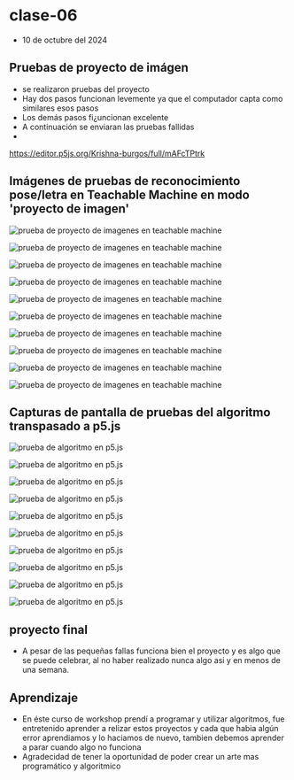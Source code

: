 # clase-06
* 10 de octubre del 2024
## Pruebas de proyecto de imágen
* se realizaron pruebas del proyecto
* Hay dos pasos funcionan levemente ya que el computador capta como similares esos pasos
* Los demás pasos fi¿uncionan excelente
* A continuación se enviaran las pruebas fallidas
* 

<https://editor.p5js.org/Krishna-burgos/full/mAFcTPtrk>

## Imágenes de pruebas de reconocimiento pose/letra en Teachable Machine en modo 'proyecto de imagen'

![prueba de proyecto de imagenes en teachable machine](./captura_pantalla_27.png)

![prueba de proyecto de imagenes en teachable machine](./captura_pantalla_28.png)

![prueba de proyecto de imagenes en teachable machine](./captura_pantalla_29.png)

![prueba de proyecto de imagenes en teachable machine](./captura_pantalla_30.png)

![prueba de proyecto de imagenes en teachable machine](./captura_pantalla_31.png)

![prueba de proyecto de imagenes en teachable machine](./captura_pantalla_32.png)

![prueba de proyecto de imagenes en teachable machine](./captura_pantalla_33.png)

![prueba de proyecto de imagenes en teachable machine](./captura_pantalla_34.png)

![prueba de proyecto de imagenes en teachable machine](./captura_pantalla_35.png)

![prueba de proyecto de imagenes en teachable machine](./captura_pantalla_36.png)

## Capturas de pantalla de pruebas del algoritmo transpasado a p5.js

![prueba de algoritmo en p5.js](./capturaPrueba_1.png)

![prueba de algoritmo en p5.js](./capturaPrueba_2.png)

![prueba de algoritmo en p5.js](./capturaPrueba_3.png)

![prueba de algoritmo en p5.js](./capturaPrueba_4.png)

![prueba de algoritmo en p5.js](./capturaPrueba_5.png)

![prueba de algoritmo en p5.js](./capturaPrueba_6.png)

![prueba de algoritmo en p5.js](./capturaPrueba_7.png)

![prueba de algoritmo en p5.js](./capturaPrueba_8.png)

![prueba de algoritmo en p5.js](./capturaPrueba_9.png)

![prueba de algoritmo en p5.js](./capturaPrueba_10.png)









## proyecto final 
* A pesar de las pequeñas fallas funciona bien el proyecto y es algo que se puede celebrar, al no haber realizado nunca algo asi y en menos de una semana.




## Aprendizaje
* En éste curso de workshop prendí a programar y utilizar algoritmos, fue entretenido aprender a relizar estos proyectos y cada que habia algún  error aprendiamos y lo haciamos de nuevo, tambien debemos aprender a parar cuando algo no funciona
* Agradecidad de tener la oportunidad de poder crear un arte mas programático y algoritmico
